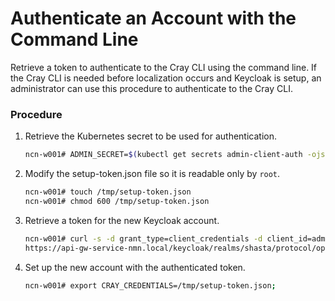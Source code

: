 # Authenticate an Account with the Command Line

Retrieve a token to authenticate to the Cray CLI using the command line. If the Cray CLI is needed before localization occurs and Keycloak is setup, an administrator can use this procedure to authenticate to the Cray CLI.

### Procedure

1.  Retrieve the Kubernetes secret to be used for authentication.

    ```bash
    ncn-w001# ADMIN_SECRET=$(kubectl get secrets admin-client-auth -ojsonpath='{.data.client-secret}' | base64 -d);
    ```

2.  Modify the setup-token.json file so it is readable only by `root`.

    ```bash
    ncn-w001# touch /tmp/setup-token.json
    ncn-w001# chmod 600 /tmp/setup-token.json
    ```

3.  Retrieve a token for the new Keycloak account.

    ```bash
    ncn-w001# curl -s -d grant_type=client_credentials -d client_id=admin-client -d client_secret=$ADMIN_SECRET \
    https://api-gw-service-nmn.local/keycloak/realms/shasta/protocol/openid-connect/token > /tmp/setup-token.json;
    ```

4.  Set up the new account with the authenticated token.

    ```bash
    ncn-w001# export CRAY_CREDENTIALS=/tmp/setup-token.json;
    ```

